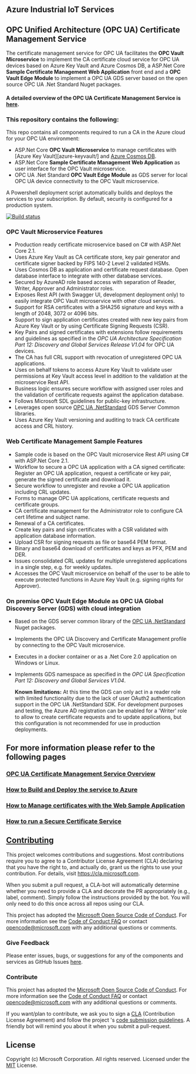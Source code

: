 ## Azure Industrial IoT Services

## OPC Unified Architecture (OPC UA) Certificate Management Service

The certificate management service for OPC UA facilitates the **OPC Vault Microservice** to implement the CA certificate cloud service for OPC UA devices based on Azure Key Vault and Azure Cosmos DB, a ASP.Net Core **Sample Certificate Management Web Application** front end and a **OPC Vault Edge Module** to implement a OPC UA GDS server based on the open source OPC UA .Net Standard Nuget packages.

#### A detailed overview of the OPC UA Certificate Management Service is [here](docs/opcvault-services-overview.md).

### This repository contains the following:

This repo contains all components required to run a CA in the Azure cloud for your OPC UA environment:

* ASP.Net Core **OPC Vault Microservice** to manage certificates with [Azure Key Vault][azure-keyvault/] and [Azure Cosmos DB][azure-cosmosdb].
* ASP.Net Core **Sample Certificate Management Web Application** as user interface for the OPC Vault microservice.
* OPC UA .Net Standard **OPC Vault Edge Module**  as GDS server for local OPC UA device connectivity to the OPC Vault microservice.

A Powershell deployment script automatically builds and deploys the services to your subscription. By default, security is configured for a production system. 

[![Build status](https://msazure.visualstudio.com/One/_apis/build/status/Custom/Azure_IOT/Industrial/Components/ci-azure-iiot-opc-vault-service)](https://msazure.visualstudio.com/One/_build/latest?definitionId=44197)

### OPC Vault Microservice Features
- Production ready certificate microservice based on C# with ASP.Net Core 2.1.
- Uses Azure Key Vault as CA certificate store, key pair generator and certificate signer backed by FIPS 140-2 Level 2 validated HSMs.
- Uses Cosmos DB as application and certificate request database. Open database interface to integrate with other database services.
- Secured by AzureAD role based access with separation of Reader, Writer, Approver and Administrator roles.
- Exposes Rest API (with Swagger UI, development deployment only) to easily integrate OPC Vault microservice with other cloud services.
- Support for RSA certificates with a SHA256 signature and keys with a length of 2048, 3072 or 4096 bits.
- Support to sign application certificates created with new key pairs from Azure Key Vault or by using Certificate Signing Requests (CSR).
- Key Pairs and signed certificates with extensions follow requirements and guidelines as specified in the *OPC UA Architecture Specification Part 12: Discovery and Global Services Release V1.04* for OPC UA devices.
- The CA has full CRL support with revocation of unregistered OPC UA applications.
- Uses on behalf tokens to access Azure Key Vault to validate user permissions at Key Vault access level in addition to the validation at the microservice Rest API.
- Business logic ensures secure workflow with assigned user roles and the validation of certificate requests against the application database.
- Follows Microsoft SDL guidelines for public-key infrastructure.
- Leverages open source [OPC UA .NetStandard][opc-netstandard] GDS Server Common libraries.
- Uses Azure Key Vault versioning and auditing to track CA certificate access and CRL history.

### Web Certificate Management Sample Features
- Sample code is based on the OPC Vault microservice Rest API using C# with ASP.Net Core 2.1.
- Workflow to secure a OPC UA application with a CA signed certificate: Register an OPC UA application, request a certificate or key pair, generate the signed certificate and download it.
- Secure workflow to unregister and revoke a OPC UA application including CRL updates.
- Forms to manage OPC UA applications, certificate requests and certificate groups.
- CA certificate management for the Administrator role to configure CA cert lifetime and subject name.
- Renewal of a CA certificates.
- Create key pairs and sign certificates with a CSR validated with application database information.
- Upload CSR for signing requests as file or base64 PEM format.
- Binary and base64 download of certificates and keys as PFX, PEM and DER.
- Issues consolidated CRL updates for multiple unregistered applications in a single step, e.g. for weekly updates.
- Accesses the OPC Vault microservice on behalf of the user to be able to execute protected functions in Azure Key Vault (e.g. signing rights for Approver).

### On premise OPC Vault Edge Module as OPC UA Global Discovery Server (GDS) with cloud integration
- Based on the GDS server common library of the [OPC UA .NetStandard][opc-netstandard] Nuget packages.
- Implements the OPC UA Discovery and Certificate Management profile by connecting to the OPC Vault microservice.
- Executes in a docker container or as a .Net Core 2.0 application on Windows or Linux.
- Implements GDS namespace as specified in the *OPC UA Specification Part 12:  Discovery and Global Services V1.04*.

  **Known limitations:** At this time the GDS can only act in a reader role with limited functionality due to the lack of user OAuth2 authentication support in the OPC UA .NetStandard SDK. For development purposes and testing, the Azure AD registration can be enabled for a 'Writer' role to allow to create certificate requests and to update applications, 
  but this configuration is not recommended for use in production deployments.

## For more information please refer to the following pages

### [OPC UA Certificate Management Service Overview](docs/opcvault-services-overview.md) 

### [How to Build and Deploy the service to Azure](docs/howto-deploy-services.md) 

### [How to Manage certificates with the Web Sample Application](docs/howto-use-cert-services.md)

### [How to run a Secure Certificate Service](docs/howto-secureca-services.md)

<!---

### [How to Build, Run and Debug the services locally](docs/howto-run-services-locally.md) 

-->

## [Contributing](CONTRIBUTING.md)

This project welcomes contributions and suggestions.  Most contributions require you to agree to a
Contributor License Agreement (CLA) declaring that you have the right to, and actually do, grant us
the rights to use your contribution. For details, visit https://cla.microsoft.com.

When you submit a pull request, a CLA-bot will automatically determine whether you need to provide
a CLA and decorate the PR appropriately (e.g., label, comment). Simply follow the instructions
provided by the bot. You will only need to do this once across all repos using our CLA.

This project has adopted the [Microsoft Open Source Code of Conduct](https://opensource.microsoft.com/codeofconduct/).
For more information see the [Code of Conduct FAQ](https://opensource.microsoft.com/codeofconduct/faq/) or
contact [opencode@microsoft.com](mailto:opencode@microsoft.com) with any additional questions or comments.

### Give Feedback

Please enter issues, bugs, or suggestions for any of the components and services as GitHub Issues [here](https://github.com/Azure/azure-iiot-opcvault-service/issues).

### Contribute

This project has adopted the [Microsoft Open Source Code of Conduct](https://opensource.microsoft.com/codeofconduct).  For more information see the [Code of Conduct FAQ](https://opensource.microsoft.com/codeofconduct/faq) or contact [opencode@microsoft.com](mailto:opencode@microsoft.com) with any additional questions or comments.

If you want/plan to contribute, we ask you to sign a [CLA](https://cla.microsoft.com/) (Contribution License Agreement) and follow the project 's [code submission guidelines](docs/contributing.md). A friendly bot will remind you about it when you submit a pull-request. ​ 

## License

Copyright (c) Microsoft Corporation. All rights reserved.
Licensed under the [MIT](license.txt) License.  

[azure-free]:https://azure.microsoft.com/en-us/free/
[azure-keyvault]:https://azure.microsoft.com/services/key-vault/
[opc-netstandard]:https://github.com/OPCFoundation/UA-.NETStandard
[azure-cosmosdb]:https://azure.microsoft.com/services/cosmos-db/
[powershell-install]:https://azure.microsoft.com/en-us/downloads/#PowerShell
[docker-url]: https://www.docker.com/
[dotnet-install]: https://www.microsoft.com/net/learn/get-started
[vs-install-url]: https://www.visualstudio.com/downloads
[dotnetcore-tools-url]: https://www.microsoft.com/net/core#windowsvs2017


